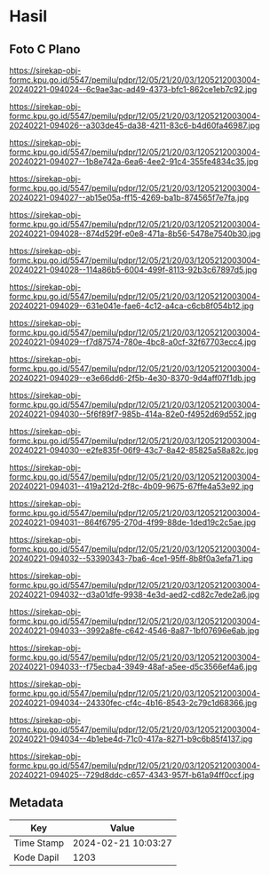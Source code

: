 # Hasil

## Foto C Plano

https://sirekap-obj-formc.kpu.go.id/5547/pemilu/pdpr/12/05/21/20/03/1205212003004-20240221-094024--6c9ae3ac-ad49-4373-bfc1-862ce1eb7c92.jpg

https://sirekap-obj-formc.kpu.go.id/5547/pemilu/pdpr/12/05/21/20/03/1205212003004-20240221-094026--a303de45-da38-4211-83c6-b4d60fa46987.jpg

https://sirekap-obj-formc.kpu.go.id/5547/pemilu/pdpr/12/05/21/20/03/1205212003004-20240221-094027--1b8e742a-6ea6-4ee2-91c4-355fe4834c35.jpg

https://sirekap-obj-formc.kpu.go.id/5547/pemilu/pdpr/12/05/21/20/03/1205212003004-20240221-094027--ab15e05a-ff15-4269-ba1b-874565f7e7fa.jpg

https://sirekap-obj-formc.kpu.go.id/5547/pemilu/pdpr/12/05/21/20/03/1205212003004-20240221-094028--874d529f-e0e8-471a-8b56-5478e7540b30.jpg

https://sirekap-obj-formc.kpu.go.id/5547/pemilu/pdpr/12/05/21/20/03/1205212003004-20240221-094028--114a86b5-6004-499f-8113-92b3c67897d5.jpg

https://sirekap-obj-formc.kpu.go.id/5547/pemilu/pdpr/12/05/21/20/03/1205212003004-20240221-094029--631e041e-fae6-4c12-a4ca-c6cb8f054b12.jpg

https://sirekap-obj-formc.kpu.go.id/5547/pemilu/pdpr/12/05/21/20/03/1205212003004-20240221-094029--f7d87574-780e-4bc8-a0cf-32f67703ecc4.jpg

https://sirekap-obj-formc.kpu.go.id/5547/pemilu/pdpr/12/05/21/20/03/1205212003004-20240221-094029--e3e66dd6-2f5b-4e30-8370-9d4aff07f1db.jpg

https://sirekap-obj-formc.kpu.go.id/5547/pemilu/pdpr/12/05/21/20/03/1205212003004-20240221-094030--5f6f89f7-985b-414a-82e0-f4952d69d552.jpg

https://sirekap-obj-formc.kpu.go.id/5547/pemilu/pdpr/12/05/21/20/03/1205212003004-20240221-094030--e2fe835f-06f9-43c7-8a42-85825a58a82c.jpg

https://sirekap-obj-formc.kpu.go.id/5547/pemilu/pdpr/12/05/21/20/03/1205212003004-20240221-094031--419a212d-2f8c-4b09-9675-67ffe4a53e92.jpg

https://sirekap-obj-formc.kpu.go.id/5547/pemilu/pdpr/12/05/21/20/03/1205212003004-20240221-094031--864f6795-270d-4f99-88de-1ded19c2c5ae.jpg

https://sirekap-obj-formc.kpu.go.id/5547/pemilu/pdpr/12/05/21/20/03/1205212003004-20240221-094032--53390343-7ba6-4ce1-95ff-8b8f0a3efa71.jpg

https://sirekap-obj-formc.kpu.go.id/5547/pemilu/pdpr/12/05/21/20/03/1205212003004-20240221-094032--d3a01dfe-9938-4e3d-aed2-cd82c7ede2a6.jpg

https://sirekap-obj-formc.kpu.go.id/5547/pemilu/pdpr/12/05/21/20/03/1205212003004-20240221-094033--3992a8fe-c642-4546-8a87-1bf07696e6ab.jpg

https://sirekap-obj-formc.kpu.go.id/5547/pemilu/pdpr/12/05/21/20/03/1205212003004-20240221-094033--f75ecba4-3949-48af-a5ee-d5c3566ef4a6.jpg

https://sirekap-obj-formc.kpu.go.id/5547/pemilu/pdpr/12/05/21/20/03/1205212003004-20240221-094034--24330fec-cf4c-4b16-8543-2c79c1d68366.jpg

https://sirekap-obj-formc.kpu.go.id/5547/pemilu/pdpr/12/05/21/20/03/1205212003004-20240221-094034--4b1ebe4d-71c0-417a-8271-b9c6b85f4137.jpg

https://sirekap-obj-formc.kpu.go.id/5547/pemilu/pdpr/12/05/21/20/03/1205212003004-20240221-094025--729d8ddc-c657-4343-957f-b61a94ff0ccf.jpg


## Metadata

| Key        | Value               |
| ---------- | ------------------- |
| Time Stamp | 2024-02-21 10:03:27 |
| Kode Dapil | 1203                |



